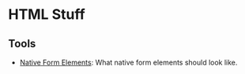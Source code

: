 # HTML Stuff

## Tools
- [Native Form Elements](http://nativeformelements.com/): What native form elements should look like.
